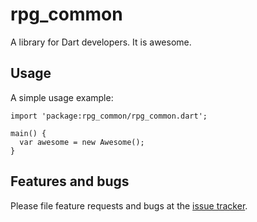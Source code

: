 # rpg_common

A library for Dart developers. It is awesome.

## Usage

A simple usage example:

    import 'package:rpg_common/rpg_common.dart';

    main() {
      var awesome = new Awesome();
    }

## Features and bugs

Please file feature requests and bugs at the [issue tracker][tracker].

[tracker]: http://example.com/issues/replaceme
